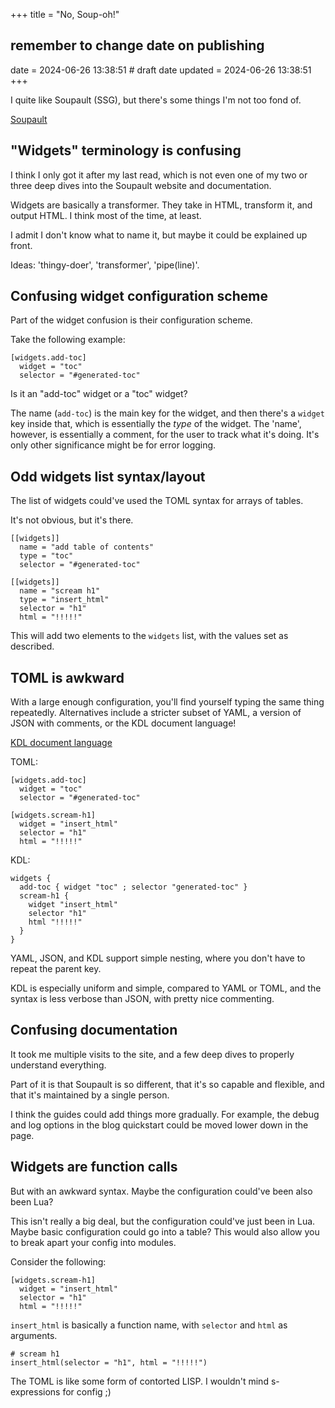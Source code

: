 +++
title = "No, Soup-oh!"
## remember to change date on publishing
date = 2024-06-26 13:38:51 # draft date
updated = 2024-06-26 13:38:51
+++

I quite like Soupault (SSG),
but there's some things I'm not too fond of.

[Soupault](https://soupault.app)

## "Widgets" terminology is confusing

I think I only got it after my last read,
which is not even one of my two or three deep dives
into the Soupault website and documentation.

Widgets are basically a transformer.
They take in HTML, transform it, and output HTML.
I think most of the time, at least.

I admit I don't know what to name it,
but maybe it could be explained up front.

Ideas: 'thingy-doer', 'transformer', 'pipe(line)'.

## Confusing widget configuration scheme

Part of the widget confusion is their configuration scheme.

Take the following example:

```
[widgets.add-toc]
  widget = "toc"
  selector = "#generated-toc"
```

Is it an "add-toc" widget or a "toc" widget?

The name (`add-toc`) is the main key for the widget,
and then there's a `widget` key inside that,
which is essentially the *type* of the widget.
The 'name', however, is essentially a comment,
for the user to track what it's doing.
It's only other significance might be for error logging.

## Odd widgets list syntax/layout

The list of widgets could've used
the TOML syntax for arrays of tables.

It's not obvious, but it's there.

```
[[widgets]]
  name = "add table of contents"
  type = "toc"
  selector = "#generated-toc"

[[widgets]]
  name = "scream h1"
  type = "insert_html"
  selector = "h1"
  html = "!!!!!"
```

This will add two elements to the `widgets` list,
with the values set as described.

## TOML is awkward

With a large enough configuration,
you'll find yourself typing the same thing repeatedly.
Alternatives include a stricter subset of YAML,
a version of JSON with comments,
or the KDL document language!

[KDL document language](https://kdl.dev)

TOML:

```
[widgets.add-toc]
  widget = "toc"
  selector = "#generated-toc"

[widgets.scream-h1]
  widget = "insert_html"
  selector = "h1"
  html = "!!!!!"
```

KDL:

```
widgets {
  add-toc { widget "toc" ; selector "generated-toc" }
  scream-h1 {
    widget "insert_html"
    selector "h1"
    html "!!!!!"
  }
}
```

YAML, JSON, and KDL support simple nesting,
where you don't have to repeat the parent key.

KDL is especially uniform and simple, compared to YAML or TOML,
and the syntax is less verbose than JSON,
with pretty nice commenting.

## Confusing document&shy;ation

It took me multiple visits to the site,
and a few deep dives to properly understand everything.

Part of it is that Soupault is so different,
that it's so capable and flexible,
and that it's maintained by a single person.

I think the guides could add things more gradually.
For example, the debug and log options
in the blog quickstart
could be moved lower down in the page.

## Widgets are function calls

But with an awkward syntax.
Maybe the configuration could've been also been Lua?

This isn't really a big deal,
but the configuration could've just been in Lua.
Maybe basic configuration could go into a table?
This would also allow you to
break apart your config into modules.

Consider the following:

```
[widgets.scream-h1]
  widget = "insert_html"
  selector = "h1"
  html = "!!!!!"
```

`insert_html` is basically a function name,
with `selector` and `html` as arguments.

```
# scream h1
insert_html(selector = "h1", html = "!!!!!")
```

The TOML is like some form of contorted LISP.
I wouldn't mind s-expressions for config ;)

